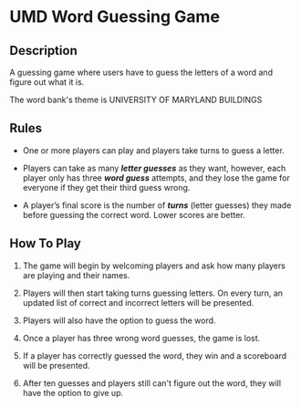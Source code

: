 # UMD Word Guessing Game


## Description
A guessing game where users have to guess the letters of a word and figure out what it is.

The word bank's theme is UNIVERSITY OF MARYLAND BUILDINGS


## Rules
- One or more players can play and players take turns to guess a letter.

- Players can take as many ***letter guesses*** as they want,
however, each player only has three ***word guess*** attempts, and they lose the game for everyone if they get their third guess
wrong.

- A player’s final score is the number of ***turns*** (letter guesses) they made before guessing the correct word. Lower scores are better.


## How To Play
1. The game will begin by welcoming players and ask how many players are playing and their names.

2. Players will then start taking turns guessing letters. On every turn, an updated list of correct and incorrect letters will be presented.

3. Players will also have the option to guess the word.

4. Once a player has three wrong word guesses, the game is lost.

5. If a player has correctly guessed the word, they win and a scoreboard will be presented.

6. After ten guesses and players still can't figure out the word, they will have the option to give up.